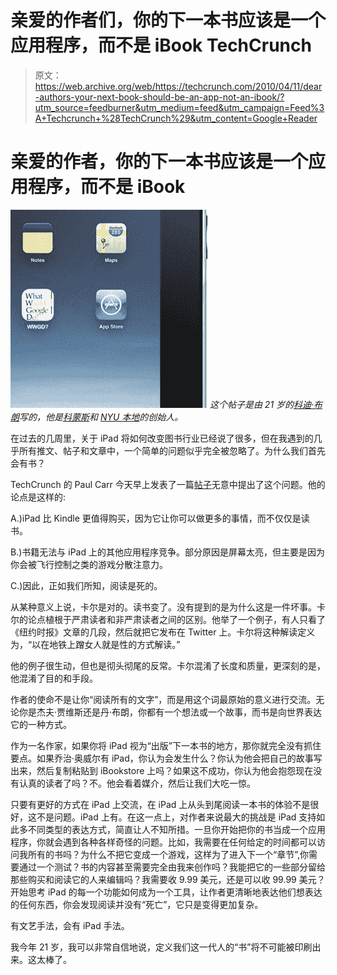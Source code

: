 # 亲爱的作者们，你的下一本书应该是一个应用程序，而不是 iBook TechCrunch

> 原文：<https://web.archive.org/web/https://techcrunch.com/2010/04/11/dear-authors-your-next-book-should-be-an-app-not-an-ibook/?utm_source=feedburner&utm_medium=feed&utm_campaign=Feed%3A+Techcrunch+%28TechCrunch%29&utm_content=Google+Reader>

# 亲爱的作者，你的下一本书应该是一个应用程序，而不是 iBook

![](img/1d5453ef6c7bb4360d7f3b96744e0ec0.png) *这个帖子是由 21 岁的[科迪·布朗](https://web.archive.org/web/20221005225323/http://codybrown.name/)写的，他是[科蒙斯](https://web.archive.org/web/20221005225323/http://www.kommons.com/)和 [NYU 本地](https://web.archive.org/web/20221005225323/http://www.nyulocal.com/)的创始人。*

在过去的几周里，关于 iPad 将如何改变图书行业已经说了很多，但在我遇到的几乎所有推文、帖子和文章中，一个简单的问题似乎完全被忽略了。为什么我们首先会有书？

TechCrunch 的 Paul Carr 今天早上发表了一篇[帖子](https://web.archive.org/web/20221005225323/https://beta.techcrunch.com/2010/04/11/who-needs-catch-22-when-you-have-flight-control/)无意中提出了这个问题。他的论点是这样的:

A.)iPad 比 Kindle 更值得购买，因为它让你可以做更多的事情，而不仅仅是读书。

B.)书籍无法与 iPad 上的其他应用程序竞争。部分原因是屏幕太亮，但主要是因为你会被飞行控制之类的游戏分散注意力。

C.)因此，正如我们所知，阅读是死的。

从某种意义上说，卡尔是对的。读书变了。没有提到的是为什么这是一件坏事。卡尔的论点植根于严肃读者和非严肃读者之间的区别。他举了一个例子，有人只看了《纽约时报》文章的几段，然后就把它发布在 Twitter 上。卡尔将这种解读定义为，“以在地铁上蹭女人就是性的方式解读。”

他的例子很生动，但也是彻头彻尾的反常。卡尔混淆了长度和质量，更深刻的是，他混淆了目的和手段。

作者的使命不是让你“阅读所有的文字”，而是用这个词最原始的意义进行交流。无论你是杰夫·贾维斯还是丹·布朗，你都有一个想法或一个故事，而书是向世界表达它的一种方式。

作为一名作家，如果你将 iPad 视为“出版”下一本书的地方，那你就完全没有抓住要点。如果乔治·奥威尔有 iPad，你认为会发生什么？你认为他会把自己的故事写出来，然后复制粘贴到 iBookstore 上吗？如果这不成功，你认为他会抱怨现在没有认真的读者了吗？不。他会看着媒介，然后让我们大吃一惊。

只要有更好的方式在 iPad 上交流，在 iPad 上从头到尾阅读一本书的体验不是很好，这不是问题。iPad 上有。在这一点上，对作者来说最大的挑战是 iPad 支持如此多不同类型的表达方式，简直让人不知所措。一旦你开始把你的书当成一个应用程序，你就会遇到各种各样奇怪的问题。比如，我需要在任何给定的时间都可以访问我所有的书吗？为什么不把它变成一个游戏，这样为了进入下一个“章节”,你需要通过一个测试？书的内容甚至需要完全由我来创作吗？我能把它的一些部分留给那些购买和阅读它的人来编辑吗？我需要收 9.99 美元，还是可以收 99.99 美元？开始思考 iPad 的每一个功能如何成为一个工具，让作者更清晰地表达他们想表达的任何东西，你会发现阅读并没有“死亡”，它只是变得更加复杂。

有文艺手法，会有 iPad 手法。

我今年 21 岁，我可以非常自信地说，定义我们这一代人的“书”将不可能被印刷出来。这太棒了。